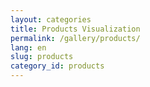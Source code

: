 ```yaml
---
layout: categories
title: Products Visualization
permalink: /gallery/products/
lang: en
slug: products
category_id: products
---
```





